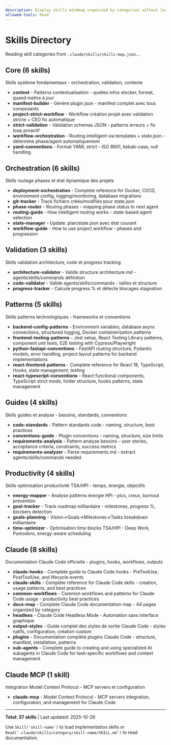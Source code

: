 ```yaml
---
description: Display skills mindmap organized by categories without loading skill content
allowed-tools: Read
---
```


# Skills Directory

Reading skill categories from `.claude/skills/skills-map.json`...

## Core (6 skills)
Skills système fondamentaux - orchestration, validation, contexte
- **context** - Patterns contextualisation - quelles infos stocker, format, quand mettre à jour
- **manifest-builder** - Génère plugin.json - manifest complet avec tous composants
- **project-strict-workflow** - Workflow création projet avec validation stricte + CEO fix automatique
- **strict-validation** - Validation schemas JSON - patterns erreurs + fix loop proactif
- **workflow-orchestration** - Routing intelligent via templates + state.json - détermine phase/agent automatiquement
- **yaml-conventions** - Format YAML strict - ISO 8601, kebab-case, null handling

## Orchestration (6 skills)
Skills routage phases et état dynamique des projets
- **deployment-orchestration** - Complete reference for Docker, CI/CD, environment config, logging/monitoring, database migrations
- **git-tracker** - Track fichiers créés/modifiés pour state.json
- **phase-router** - Routing phases - mapping phase status to next agent
- **routing-guide** - How intelligent routing works - state-based agent selection
- **state-manager** - Update .plan/state.json avec état courant
- **workflow-guide** - How to use project workflow - phases and progression

## Validation (3 skills)
Skills validation architecture, code et progress tracking
- **architecture-validator** - Valide structure architecture.md - agents/skills/commands définition
- **code-validator** - Valide agents/skills/commands - tailles et structure
- **progress-tracker** - Calcule progress % et détecte blocages stagnation

## Patterns (5 skills)
Skills patterns technologiques - frameworks et conventions
- **backend-config-patterns** - Environment variables, database async connections, structured logging, Docker containerization patterns
- **frontend-testing-patterns** - Jest setup, React Testing Library patterns, component unit tests, E2E testing with Cypress/Playwright
- **python-fastapi-conventions** - FastAPI routing structure, Pydantic models, error handling, project layout patterns for backend implementations
- **react-frontend-patterns** - Complete reference for React 18, TypeScript, Hooks, state management, testing
- **react-typescript-conventions** - React functional components, TypeScript strict mode, folder structure, hooks patterns, state management

## Guides (4 skills)
Skills guides et analyse - besoins, standards, conventions
- **code-standards** - Pattern standards code - naming, structure, best practices
- **conventions-guide** - Plugin conventions - naming, structure, size limits
- **requirements-analysis** - Pattern analyse besoins - user stories, acceptance criteria, constraints, success metrics
- **requirements-analyzer** - Parse requirements.md - extract agents/skills/commands needed

## Productivity (4 skills)
Skills optimisation productivité TSA/HPI - temps, énergie, objectifs
- **energy-mapper** - Analyse patterns énergie HPI - pics, creux, burnout prevention
- **goal-tracker** - Track roadmap milliardaire - milestones, progress %, blockers detection
- **goals-planning** - Vision→Goals→Milestones→Tasks breakdown milliardaire
- **time-optimizer** - Optimisation time blocks TSA/HPI - Deep Work, Pomodoro, energy-aware scheduling

## Claude (8 skills)
Documentation Claude Code officielle - plugins, hooks, workflows, outputs
- **claude-hooks** - Complete guide to Claude Code hooks - PreToolUse, PostToolUse, and lifecycle events
- **claude-skills** - Complete reference for Claude Code skills - creation, usage patterns, and best practices
- **common-workflows** - Common workflows and patterns for Claude Code usage - productivity best practices
- **docs-map** - Complete Claude Code documentation map - 44 pages organized by category
- **headless** - Claude Code Headless Mode - Automation sans interface graphique
- **output-styles** - Guide complet des styles de sortie Claude Code - styles natifs, configuration, création custom
- **plugins** - Documentation complète plugins Claude Code - structure, manifest, installation, patterns
- **sub-agents** - Complete guide to creating and using specialized AI subagents in Claude Code for task-specific workflows and context management

## Claude MCP (1 skill)
Integration Model Context Protocol - MCP servers et configuration
- **claude-mcp** - Model Context Protocol - MCP servers integration, configuration, and management for Claude Code

---

**Total: 37 skills** | Last updated: 2025-10-26

Use `Skill('skill-name')` to load implementation skills or `Read('.claude/skills/category/skill-name/SKILL.md')` to read documentation.

